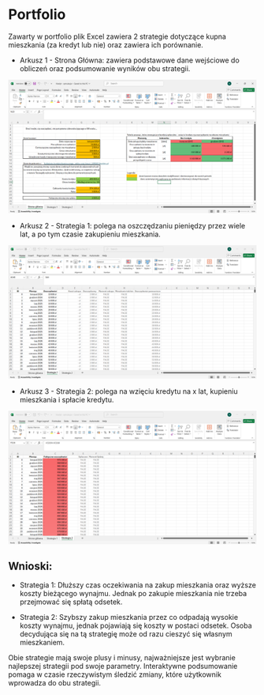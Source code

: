 # Portfolio
Zawarty w portfolio plik Excel zawiera 2 strategie dotyczące kupna mieszkania (za kredyt lub nie) oraz zawiera ich porównanie.

- Arkusz 1 - Strona Główna: zawiera podstawowe dane wejściowe do obliczeń oraz podsumowanie wyników obu strategii.

![Arkusz 1 - Strona Główna](images/excel1.png)

- Arkusz 2 - Strategia 1: polega na oszczędzaniu pieniędzy przez wiele lat, a po tym czasie zakupieniu mieszkania.

![Arkusz 2 - Strategia 1](images/excel2.png)

- Arkusz 3 - Strategia 2: polega na wzięciu kredytu na x lat, kupieniu mieszkania i spłacie kredytu.

![Arkusz 3 - Strategia 2](images/excel3.png)

## Wnioski:

- Strategia 1: Dłuższy czas oczekiwania na zakup mieszkania oraz wyższe koszty bieżącego wynajmu. Jednak po zakupie mieszkania nie trzeba przejmować się spłatą odsetek.

- Strategia 2: Szybszy zakup mieszkania przez co odpadają wysokie koszty wynajmu, jednak pojawiają się koszty w postaci odsetek. Osoba decydująca się na tą strategię może od razu cieszyć się własnym mieszkaniem.

Obie strategie mają swoje plusy i minusy, najważniejsze jest wybranie najlepszej strategii pod swoje parametry. Interaktywne podsumowanie pomaga w czasie rzeczywistym śledzić zmiany, które użytkownik wprowadza do obu strategii.
